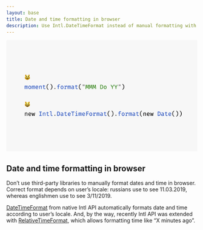 ```yaml
---
layout: base
title: Date and time formatting in browser
description: Use Intl.DateTimeFormat instead of manual formatting with third-party libraries.
---
```


![](assets/cover.png)

## Date and time formatting in browser

Don’t use third-party libraries to manually format dates and time in browser. Correct format depends on user’s locale: russians use to see 11.03.2019, whereas englishmen use to see 3/11/2019.

[DateTimeFormat](https://developer.mozilla.org/en-US/docs/Web/JavaScript/Reference/Global_Objects/DateTimeFormat) from native Intl API automatically formats date and time according to user’s locale. And, by the way, recently Intl API was extended with [RelativeTimeFormat](https://developer.mozilla.org/en-US/docs/Web/JavaScript/Reference/Global_Objects/RelativeTimeFormat), which allows formatting time like “X minutes ago”.
